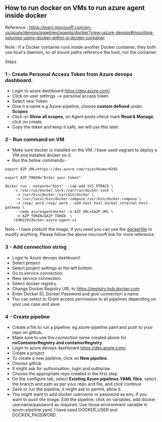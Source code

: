 ## How to run docker on VMs to run azure agent inside docker


Reference : https://learn.microsoft.com/en-us/azure/devops/pipelines/agents/docker?view=azure-devops#mounting-volumes-using-docker-within-a-docker-container

 Note : If a Docker container runs inside another Docker container, they both use host's daemon, so all mount paths reference the host, not the container.
 
Steps

### 1 - Create Personal Access Token from Azure devops dashboard. 

 - Login to azure dashboard https://dev.azure.com/
 - Click on user settings --> personal access token
 - Select new Token 
 - Give it a name e.g Azure-pipeline, choose **custom defined** under **Scopes**
 - Click on **Show all scopes**, on Agent pools check mark **Read & Manage**, click on create.
 - Copy the token and keep it safe, we will use this later.


### 2 - Run command on VM

 - Make sure docker is installed on the VM. I have used vagrant to deploy a VM and installed docker on it.
 - Run the below commands:-

```shell
export AZP_URL=https://dev.azure.com/rajeshkumar0292

export AZP_TOKEN="Enter your token"

docker run --network="host" --cap-add SYS_PTRACE \
	-v /var/run/docker.sock:/var/run/docker.sock \
	 -v /usr/bin/docker:/usr/bin/docker \
	 -v /usr/local/bin/docker-compose:/usr/bin/docker-compose \
	 -v /azp/_work:/azp/_work --add-host host.docker.internal:host-gateway \
	 --name azureagentdocker -e AZP_URL=$AZP_URL \
	 -e AZP_TOKEN=$AZP_TOKEN  \
	rk90229/docker-azure-agent:v1
```


Note - I have prebuilt the image, if you need you can use the [dockerfile](azureDockerBuild/Dockerfile) to modify anything. Please follow the above microsoft link for more reference.

### 3 - Add connection string

 - Login to Azure devops dashboard.
 - Select project
 - Select project settings at the left bottom.
 - Go to service connection.
 - New service connection.
 - Select docker registry.
 - Change Docker Registry URL to https://registry.hub.docker.com
 - Enter Docker ID, Docker Password and give connection a name.
 - You can select to Grant access permission to all pipelines depending on your use case and save.


### 4 - Create pipeline

 - Create a file to run a pipeline. eg azure-pipeline.yaml and push to your repo on github.
 - Make sure to use the connection name created above for **nvContainerRegistry and containerRegistry**.
 - Login to azure devops dashboard https://dev.azure.com/.
 - Create a project
 - To create a new pipleine, click on **New pipeline**.
 - Choose github
 - It might ask for authorisation, login and authorise.
 - Choose the appropriate repo created in the first step.
 - On the configure tab, select **Existing Azure pipelines YAML files**, select the branch and path as per your repo and file, and click continue
 - Save or run the pipeline, it might ask to permit, allow it.
 - You might want to add docker username or password as env, if you want to push the image. 
   Edit the pipeline, click on variables, add docker username/password as required. Use those environment variable in azure-pipeline.yaml. I have used DOCKER_USER and DOCKER_PASSWORD.
